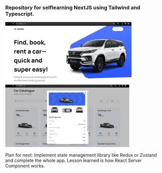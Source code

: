 ### Repository for selflearning NextJS using Tailwind and Typescript.

<img src="https://github.com/Aziz8860/carhub/blob/main/screenshot1.png?raw=true" width="400"> <img src="https://github.com/Aziz8860/carhub/blob/main/screenshot2.png?raw=true" width="393"> 

Plan for next: Implement state management library like Redux or Zustand and complete the whole app. Lesson learned is how React Server Component works.



